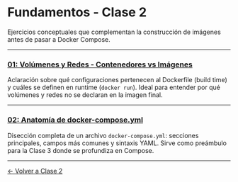 # Fundamentos - Clase 2

Ejercicios conceptuales que complementan la construcción de imágenes antes de pasar a Docker Compose.

---

### [01: Volúmenes y Redes - Contenedores vs Imágenes](01-volumenes-redes-conceptual/)

Aclaración sobre qué configuraciones pertenecen al Dockerfile (build time) y cuáles se definen en runtime (`docker run`). Ideal para entender por qué volúmenes y redes no se declaran en la imagen final.

---

### [02: Anatomía de docker-compose.yml](02-anatomia-compose/)

Disección completa de un archivo `docker-compose.yml`: secciones principales, campos más comunes y sintaxis YAML. Sirve como preámbulo para la Clase 3 donde se profundiza en Compose.

---

[← Volver a Clase 2](../README.md)
